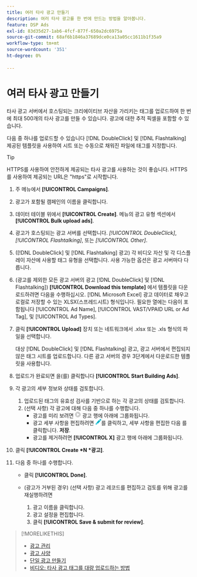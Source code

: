 ```yaml
---
title: 여러 타사 광고 만들기
description: 여러 타사 광고를 한 번에 만드는 방법을 알아봅니다.
feature: DSP Ads
exl-id: 83d35d27-1ab6-4fcf-877f-650a2dc6975a
source-git-commit: 68af6b1846a37689dce0ca13a05cc1611b1f35a9
workflow-type: tm+mt
source-wordcount: '351'
ht-degree: 0%

---
```


# 여러 타사 광고 만들기

타사 광고 서버에서 호스팅되는 크리에이티브 자산을 가리키는 태그를 업로드하여 한 번에 최대 500개의 타사 광고를 만들 수 있습니다. 광고에 대한 추적 픽셀을 포함할 수 있습니다.<!-- The bulksheet template for other ad servers says you can include 200. Which is it: 200 or 500? -->

다음 중 하나를 업로드할 수 있습니다 [!DNL DoubleClick] 및 [!DNL Flashtalking] 제공된 템플릿을 사용하여 시트 또는 수동으로 채워진 파일에 태그를 지정합니다.

>[!TIP]
>
> HTTPS를 사용하여 안전하게 제공되는 타사 광고를 사용하는 것이 좋습니다. HTTPS를 사용하여 제공되는 URL은 &quot;https&quot;로 시작합니다.

1. 주 메뉴에서 **[!UICONTROL Campaigns]**.

1. 광고가 포함될 캠페인의 이름을 클릭합니다.

1. 데이터 테이블 위에서 **[!UICONTROL Create]**. 메뉴의 광고 유형 섹션에서 **[!UICONTROL Bulk upload ads]**.

1. 광고가 호스팅되는 광고 서버를 선택합니다. *[!UICONTROL DoubleClick]*, *[!UICONTROL Flashtalking]*, 또는 *[!UICONTROL Other]*.

1. ([!DNL DoubleClick] 및 [!DNL Flashtalking] 광고) 각 비디오 자산 및 각 디스플레이 자산에 사용할 태그 유형을 선택합니다. 사용 가능한 옵션은 광고 서버마다 다릅니다.

1. (광고를 제외한 모든 광고 서버의 광고 [!DNL DoubleClick] 및 [!DNL Flashtalking]) **[!UICONTROL Download this template]** 에서 템플릿을 다운로드하려면 다음을 수행하십시오. [!DNL Microsoft Excel] 광고 데이터로 채우고 로컬로 저장할 수 있는 XLSX(스프레드시트) 형식입니다. 필요한 열에는 다음이 포함됩니다 [!UICONTROL Ad Name], [!UICONTROL VAST/VPAID URL or Ad Tag], 및 [!UICONTROL Ad Types].

1. 클릭 **[!UICONTROL Upload]** 장치 또는 네트워크에서 .xlsx 또는 .xls 형식의 파일을 선택합니다.

   대상 [!DNL DoubleClick] 및 [!DNL Flashtalking] 광고, 광고 서버에서 편집되지 않은 태그 시트를 업로드합니다. 다른 광고 서버의 경우 3단계에서 다운로드한 템플릿을 사용합니다.

1. 업로드가 완료되면 을(를) 클릭합니다 **[!UICONTROL Start Building Ads]**.

1. 각 광고의 세부 정보와 상태를 검토합니다.

   1. 업로드된 태그의 유효성 검사를 기반으로 하는 각 광고의 상태를 검토합니다.
   1. (선택 사항) 각 광고에 대해 다음 중 하나를 수행합니다.
      * 광고를 미리 보려면 ![play](/help/dsp/assets/play.png) 광고 행에 아래에 그룹화됩니다.
      * 광고 세부 사항을 편집하려면 ![편집](/help/dsp/assets/edit.png)를 클릭하고, 세부 사항을 편집한 다음 를 클릭합니다. **저장**.
      * 광고를 제거하려면 **[!UICONTROL X]** 광고 행에 아래에 그룹화됩니다.

1. 클릭 **[!UICONTROL Create *N *광고]**.

1. 다음 중 하나를 수행합니다.

   * 클릭 **[!UICONTROL Done]**.

   * (광고가 거부된 경우) (선택 사항) 광고 레코드를 편집하고 검토를 위해 광고를 재실행하려면
      1. 광고 이름을 클릭합니다.
      1. 광고 설정을 편집합니다.
      1. 클릭 **[!UICONTROL Save & submit for review]**.

>[!MORELIKETHIS]
>
>* [광고 관리](ad-about.md)
>* [광고 사양](/help/dsp/assets/ad-specs.pdf)
>* [단일 광고 만들기](ad-create.md)
>* [비디오: 타사 광고 태그를 대량 업로드하는 방법](https://experienceleague.adobe.com/docs/advertising-cloud-learn/tutorials/dsp/bulk-upload-third-party-ad-tags.html)

